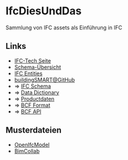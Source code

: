 # IfcDiesUndDas
Sammlung von IFC assets als Einführung in IFC

## Links

* [IFC-Tech Seite](http://www.buildingsmart-tech.org)
* [Schema-Übersicht](http://www.buildingsmart-tech.org/ifc)
* [IFC Entities](http://www.buildingsmart-tech.org/ifc/IFC4/Add2TC1/html/link/alphabeticalorder-entities.htm)
* [buildingSMART@GitHub](https://github.com/buildingSMART)
* => [IFC Schema](https://github.com/buildingSMART/Ifc)
* => [Data Dictionary](https://github.com/buildingSMART/bSDD)
* => [Productdaten](https://github.com/buildingSMART/ProductData)
* => [BCF Format](https://github.com/buildingSMART/BCF-XML)
* => [BCF API](https://github.com/buildingSMART/BCF-API)


## Musterdateien

* [OpenIfcModel](http://openifcmodel.cs.auckland.ac.nz)
* [BimCollab](https://www.bimcollab.com/en/Support/Support/Downloads/Examples-templates)
